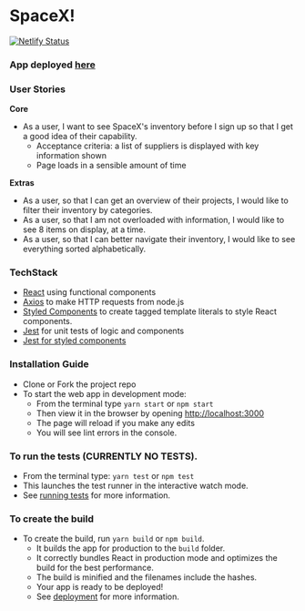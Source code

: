 # SpaceX!

[![Netlify Status](https://api.netlify.com/api/v1/badges/e5b3e1ef-d30d-4554-850f-92bf59dbaabe/deploy-status)](https://app.netlify.com/sites/relaxed-kepler-537814/deploys)

### App deployed [here](relaxed-kepler-537814.netlify.app)

### User Stories
**Core**
* As a user, I want to see SpaceX's inventory before I sign up so that I get a good idea of their capability. 
  - Acceptance criteria: a list of suppliers is displayed with key information shown
  - Page loads in a sensible amount of time   

**Extras** 
* As a user, so that I can get an overview of their projects, I would like to filter their inventory by categories.
* As a user, so that I am not overloaded with information, I would like to see 8 items on display, at a time. 
* As a user, so that I can better navigate their inventory, I would like to see everything sorted alphabetically. 

### TechStack 
- [React](https://github.com/facebook/create-react-app) using functional components
- [Axios](https://github.com/axios/axios) to make HTTP requests from node.js
- [Styled Components](https://styled-components.com) to create tagged template literals to style React components.
- [Jest](https://jestjs.io) for unit tests of logic and components
- [Jest for styled components](https://github.com/styled-components/jest-styled-components)

### Installation Guide 
- Clone or Fork the project repo
- To start the web app in development mode: 
  - From the terminal type `yarn start` or `npm start`
  - Then view it in the browser by opening [http://localhost:3000](http://localhost:3000)
  - The page will reload if you make any edits
  - You will see lint errors in the console. <br />
  
### To run the tests (CURRENTLY NO TESTS).
  - From the terminal type: `yarn test` or `npm test`
  - This launches the test runner in the interactive watch mode. 
  - See [running tests](https://facebook.github.io/create-react-app/docs/running-tests) for more information. <br />

### To create the build
- To create the build, run `yarn build` or `npm build`. 
  - It builds the app for production to the `build` folder. 
  - It correctly bundles React in production mode and optimizes the build for the best performance.
  - The build is minified and the filenames include the hashes.
  - Your app is ready to be deployed!
  - See [deployment](https://facebook.github.io/create-react-app/docs/deployment) for more information. <br />
